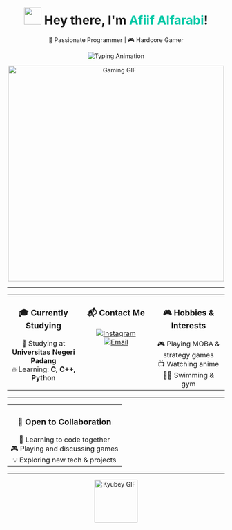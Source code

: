 <h1 align="center">
  <img src="https://media.giphy.com/media/hvRJCLFzcasrR4ia7z/giphy.gif" width="40px"/> 
  Hey there, I'm <span style="color:#00C9A7;">Afiif Alfarabi</span>!
</h1>

<p align="center">
  🚀 Passionate Programmer | 🎮 Hardcore Gamer
</p>

<p align="center">
  <img src="https://readme-typing-svg.herokuapp.com?font=Fira+Code&size=30&duration=2500&color=00C9A7&center=true&vCenter=true&width=600&lines=Programmer+%7C+Gamer;Code+Hard,+Play+Harder!" alt="Typing Animation" />
</p>

<p align="center">
  <img src="https://media2.giphy.com/media/v1.Y2lkPTc5MGI3NjExejRnY3lqcmpwNGs4ejVrcG45aWN4bWttc3dsbzVtdmY1dWwyZXZzNyZlcD12MV9pbnRlcm5hbF9naWZfYnlfaWQmY3Q9Zw/ttknk7M3d3UBEeZsii/giphy.gif" width="500" alt="Gaming GIF" />
</p>

---

<table align="center" width="100%">
  <tr>
    <td align="center" width="33%" valign="top">
      <h3>🎓 Currently Studying</h3>
      🌱 Studying at <b>Universitas Negeri Padang</b><br>
      🔥 Learning: <b>C, C++, Python</b>
    </td>
    <td align="center" width="33%" valign="top">
      <h3>📬 Contact Me</h3>
      <a href="https://www.instagram.com/apiip_04/" target="_blank">
        <img alt="Instagram" src="https://img.shields.io/badge/Instagram-E4405F?style=for-the-badge&logo=Instagram&logoColor=white" />
      </a>
      <br>
      <a href="mailto:apiip.farabi1212@gmail.com">
        <img alt="Email" src="https://img.shields.io/badge/Email-D14836?style=for-the-badge&logo=gmail&logoColor=white" />
      </a>
    </td>
    <td align="center" width="33%" valign="top">
      <h3>🎮 Hobbies & Interests</h3>
      🎮 Playing MOBA & strategy games<br>
      📺 Watching anime<br>
      🏋️‍♂️ Swimming & gym
    </td>
  </tr>
</table>

---

<table align="center" width="100%">
  <tr>
    <td align="center" width="100%">
      <h3>🔧 Open to Collaboration</h3>
      🤝 Learning to code together<br>
      🎮 Playing and discussing games<br>
      💡 Exploring new tech & projects
    </td>
  </tr>
</table>

---

<p align="center">
  <img src="https://raw.githubusercontent.com/innng/innng/master/assets/kyubey.gif" height="100" alt="Kyubey GIF"/>
</p>
